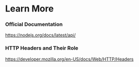 # Learn More

### Official Documentation
https://nodejs.org/docs/latest/api/

### HTTP Headers and Their Role
https://developer.mozilla.org/en-US/docs/Web/HTTP/Headers

